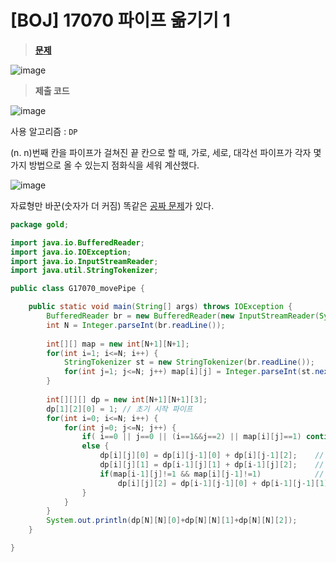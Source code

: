 # [BOJ] 17070 파이프 옮기기 1
> **[문제](https://www.acmicpc.net/problem/17070)**
> 

![image](https://user-images.githubusercontent.com/80896077/173897147-42483053-9474-49a8-85a9-2602590e6c38.png)

> **제출 코드**
> 
![image](https://user-images.githubusercontent.com/80896077/173897240-b2856325-f325-4d59-941f-ec343f00af1b.png)

사용 알고리즘 : `DP`

(n. n)번째 칸을 파이프가 걸쳐진 끝 칸으로 할 때, 가로, 세로, 대각선 파이프가 각자 몇가지 방법으로 올 수 있는지 점화식을 세워 계산했다.

![image](https://user-images.githubusercontent.com/80896077/173897185-b4b42216-4015-4f48-8d73-df63fca03a5e.png)

자료형만 바꾼(숫자가 더 커짐) 똑같은 [공짜 문제](https://www.acmicpc.net/problem/17069)가 있다.


```java
package gold;

import java.io.BufferedReader;
import java.io.IOException;
import java.io.InputStreamReader;
import java.util.StringTokenizer;

public class G17070_movePipe {

	public static void main(String[] args) throws IOException {
		BufferedReader br = new BufferedReader(new InputStreamReader(System.in));
		int N = Integer.parseInt(br.readLine());
		
		int[][] map = new int[N+1][N+1];
		for(int i=1; i<=N; i++) {
			StringTokenizer st = new StringTokenizer(br.readLine());
			for(int j=1; j<=N; j++) map[i][j] = Integer.parseInt(st.nextToken());
		}
		
		int[][][] dp = new int[N+1][N+1][3];
		dp[1][2][0] = 1; // 초기 시작 파이프
		for(int i=0; i<=N; i++) {
			for(int j=0; j<=N; j++) {
				if( i==0 || j==0 || (i==1&&j==2) || map[i][j]==1) continue; //기본값 그대로
				else {
					dp[i][j][0] = dp[i][j-1][0] + dp[i][j-1][2];	// 가로
					dp[i][j][1] = dp[i-1][j][1] + dp[i-1][j][2];	// 세로
					if(map[i-1][j]!=1 && map[i][j-1]!=1) 			// 대각선
						dp[i][j][2] = dp[i-1][j-1][0] + dp[i-1][j-1][1] + dp[i-1][j-1][2];
				}
			}
		}
		System.out.println(dp[N][N][0]+dp[N][N][1]+dp[N][N][2]);
	}

}
```
